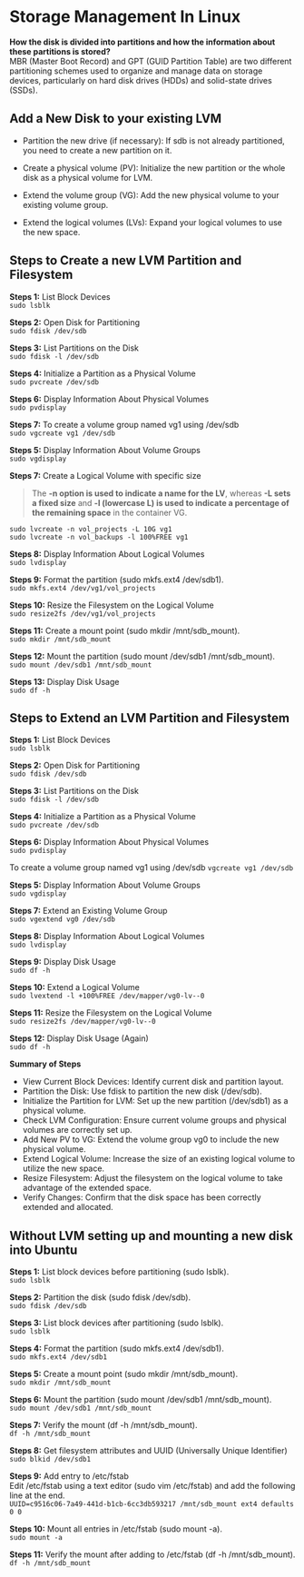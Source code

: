 # Storage Management In Linux

**How the disk is divided into partitions and how the information about these partitions is stored?**\
MBR (Master Boot Record) and GPT (GUID Partition Table) are two different partitioning schemes used to organize and manage data on storage devices, particularly on hard disk drives (HDDs) and solid-state drives (SSDs).


## Add a New Disk to your existing LVM 

- Partition the new drive (if necessary): If sdb is not already partitioned, you need to create a new partition on it.

- Create a physical volume (PV): Initialize the new partition or the whole disk as a physical volume for LVM.

- Extend the volume group (VG): Add the new physical volume to your existing volume group.

- Extend the logical volumes (LVs): Expand your logical volumes to use the new space.

## Steps to Create a new LVM Partition and Filesystem

**Steps 1:** List Block Devices\
`sudo lsblk`

**Steps 2:** Open Disk for Partitioning\
`sudo fdisk /dev/sdb`

**Steps 3:** List Partitions on the Disk\
`sudo fdisk -l /dev/sdb`

**Steps 4:** Initialize a Partition as a Physical Volume\
`sudo pvcreate /dev/sdb`

**Steps 6:** Display Information About Physical Volumes\
`sudo pvdisplay`

**Steps 7:** To create a volume group named vg1 using /dev/sdb\
`sudo vgcreate vg1 /dev/sdb`

**Steps 5:** Display Information About Volume Groups\
`sudo vgdisplay`

**Steps 7:** Create a Logical Volume with specific size
> The **-n option is used to indicate a name for the LV**, whereas **-L sets a fixed size** and **-l (lowercase L) is used to indicate a percentage of the remaining space** in the container VG.
   
`sudo lvcreate -n vol_projects -L 10G vg1`\
`sudo lvcreate -n vol_backups -l 100%FREE vg1` 

**Steps 8:** Display Information About Logical Volumes\
`sudo lvdisplay`

**Steps 9:** Format the partition (sudo mkfs.ext4 /dev/sdb1).\
`sudo mkfs.ext4 /dev/vg1/vol_projects`

**Steps 10:** Resize the Filesystem on the Logical Volume\
`sudo resize2fs /dev/vg1/vol_projects`

**Steps 11:** Create a mount point (sudo mkdir /mnt/sdb_mount).\
`sudo mkdir /mnt/sdb_mount`

**Steps 12:** Mount the partition (sudo mount /dev/sdb1 /mnt/sdb_mount).\
`sudo mount /dev/sdb1 /mnt/sdb_mount`

**Steps 13:** Display Disk Usage\
`sudo df -h`


## Steps to Extend an LVM Partition and Filesystem

**Steps 1:** List Block Devices\
`sudo lsblk`

**Steps 2:** Open Disk for Partitioning\
`sudo fdisk /dev/sdb`

**Steps 3:** List Partitions on the Disk\
`sudo fdisk -l /dev/sdb`

**Steps 4:** Initialize a Partition as a Physical Volume\
`sudo pvcreate /dev/sdb`

**Steps 6:** Display Information About Physical Volumes\
`sudo pvdisplay`

To create a volume group named vg1 using /dev/sdb
`vgcreate vg1 /dev/sdb`

**Steps 5:** Display Information About Volume Groups\
`sudo vgdisplay`

**Steps 7:** Extend an Existing Volume Group\
`sudo vgextend vg0 /dev/sdb` 

**Steps 8:** Display Information About Logical Volumes\
`sudo lvdisplay`

**Steps 9:** Display Disk Usage\
`sudo df -h`

**Steps 10:** Extend a Logical Volume\
`sudo lvextend -l +100%FREE /dev/mapper/vg0-lv--0`

**Steps 11:** Resize the Filesystem on the Logical Volume\
`sudo resize2fs /dev/mapper/vg0-lv--0`

**Steps 12:** Display Disk Usage (Again)\
    `sudo df -h`

**Summary of Steps**
- View Current Block Devices: Identify current disk and partition layout.
- Partition the Disk: Use fdisk to partition the new disk (/dev/sdb).
- Initialize the Partition for LVM: Set up the new partition (/dev/sdb1) as a physical volume.
- Check LVM Configuration: Ensure current volume groups and physical volumes are correctly set up.
- Add New PV to VG: Extend the volume group vg0 to include the new physical volume.
- Extend Logical Volume: Increase the size of an existing logical volume to utilize the new space.
- Resize Filesystem: Adjust the filesystem on the logical volume to take advantage of the extended space.
- Verify Changes: Confirm that the disk space has been correctly extended and allocated.

## Without LVM setting up and mounting a new disk into Ubuntu

**Steps 1:** List block devices before partitioning (sudo lsblk).\
`sudo lsblk`

**Steps 2:** Partition the disk (sudo fdisk /dev/sdb).\
`sudo fdisk /dev/sdb`

**Steps 3:** List block devices after partitioning (sudo lsblk).\
`sudo lsblk`

**Steps 4:** Format the partition (sudo mkfs.ext4 /dev/sdb1).\
`sudo mkfs.ext4 /dev/sdb1`

**Steps 5:** Create a mount point (sudo mkdir /mnt/sdb_mount).\
`sudo mkdir /mnt/sdb_mount`

**Steps 6:** Mount the partition (sudo mount /dev/sdb1 /mnt/sdb_mount).\
`sudo mount /dev/sdb1 /mnt/sdb_mount`

**Steps 7:** Verify the mount (df -h /mnt/sdb_mount).\
`df -h /mnt/sdb_mount`

**Steps 8:** Get filesystem attributes and UUID (Universally Unique Identifier) \
`sudo blkid /dev/sdb1`

**Steps 9:** Add entry to /etc/fstab\
Edit /etc/fstab using a text editor (sudo vim /etc/fstab) and add the following line at the end.\
`UUID=c9516c06-7a49-441d-b1cb-6cc3db593217 /mnt/sdb_mount ext4 defaults 0 0`

**Steps 10:** Mount all entries in /etc/fstab (sudo mount -a).\
`sudo mount -a`

**Steps 11:** Verify the mount after adding to /etc/fstab (df -h /mnt/sdb_mount).\
`df -h /mnt/sdb_mount`

